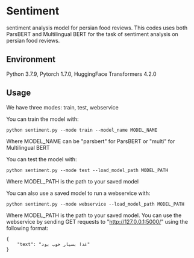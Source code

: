 # Sentiment

sentiment analysis model for persian food reviews.
This codes uses both ParsBERT and Multilingual BERT for the task of sentiment analysis on persian food reviews.

## Environment
Python 3.7.9, Pytorch 1.7.0, HuggingFace Transformers 4.2.0


## Usage

We have three modes: train, test, webservice

You can train the model with:
```
python sentiment.py --mode train --model_name MODEL_NAME
```
Where MODEL_NAME can be "parsbert" for ParsBERT or "multi" for Multilingual BERT

You can test the model with:
```
python sentiment.py --mode test --load_model_path MODEL_PATH
```
Where MODEL_PATH is the path to your saved model

You can also use a saved model to run a webservice with:
```
python sentiment.py --mode webservice --load_model_path MODEL_PATH
```
Where MODEL_PATH is the path to your saved model. You can use the webservice by sending GET requests to "http://127.0.0.1:5000/" using the following format:
```
{
    "text": "غذا بسیار خوب بود"
}
```
 
